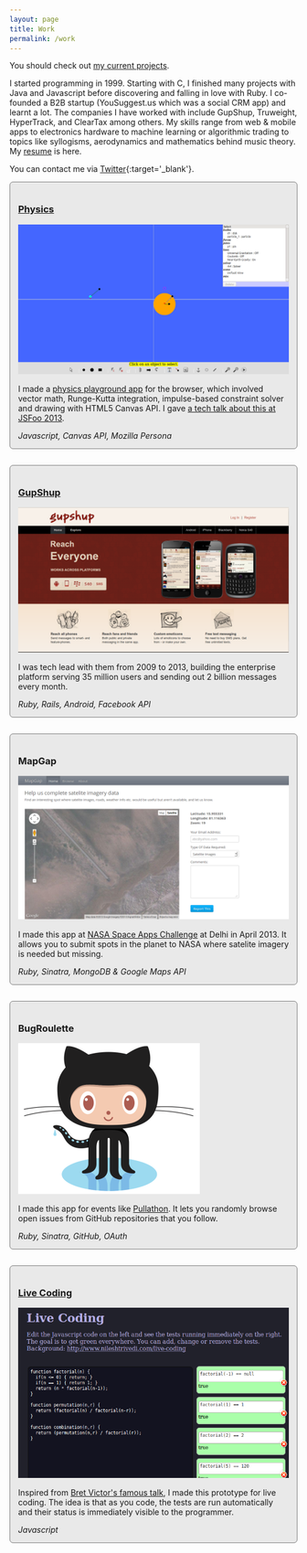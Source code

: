 ```yaml
---
layout: page
title: Work
permalink: /work
---
```


You should check out [my current projects](/now).

I started programming in 1999. Starting with C, I finished many projects with Java and Javascript before discovering and falling in love with Ruby. I co-founded a B2B startup (YouSuggest.us which was a social CRM app) and learnt a lot. The companies I have worked with include GupShup, Truweight, HyperTrack, and ClearTax among others. My skills range from web & mobile apps to electronics hardware to machine learning or algorithmic trading to topics like syllogisms, aerodynamics and mathematics behind music theory. My [resume](/Nilesh_Trivedi_CV.pdf) is here.

You can contact me via [Twitter](http://twitter.com/nileshtrivedi){:target='_blank'}.

<style type="text/css">
	.portfolio {
		margin-bottom: 2.0em;
		border: thin solid grey;
		background-color: #e9e9e9;
		border-radius: 6px;
		padding: 1.0em;
	}
</style>
<div class="portfolio">
	<h3 class="p-heading"><a href="https://hasgeek.tv/jsfoo/2013-2/688-interactive-physics-simulation-in-the-browser-what-i-learned">Physics</a></h3>
	<a href="https://hasgeek.tv/jsfoo/2013-2/688-interactive-physics-simulation-in-the-browser-what-i-learned" class=" img-link"><img class="p-img" src="img/physics.png"></a>
	<div class="descrip">
		<p>I made a <a href="https://mechasim.herokuapp.com" target="_blank">physics playground app</a> for the browser, which involved vector math, Runge-Kutta integration, impulse-based constraint solver and drawing with HTML5 Canvas API. I gave <a href="https://hasgeek.tv/jsfoo/2013-2/688-interactive-physics-simulation-in-the-browser-what-i-learned" target="_blank">a tech talk about this at JSFoo 2013</a>.</p>      	 		     	 
<i>Javascript, Canvas API, Mozilla Persona</i>
	</div>
</div>

<div class="portfolio">
	<h3 class="p-heading"><a href="https://gupshup.me/">GupShup</a></h3>
	<a href="https://gupshup.me/" class=" img-link"><img class="p-img" src="img/gupshup.png"></a>
	<div class="descrip">
		<p>I was tech lead with them from 2009 to 2013, building the enterprise platform serving 35 million users and sending out 2 billion messages every month.</p>
<i>Ruby, Rails, Android, Facebook API</i>
	</div>
</div>

<div class="portfolio">
	<h3 class="p-heading">MapGap</h3>
	<img class="p-img" src="img/mapgap.png">
	<div class="descrip">
		<p>I made this app at <a href="http://spaceappschallenge.org/" target="_blank">NASA Space Apps Challenge</a> at Delhi in April 2013. It allows you to submit spots in the planet to NASA where satelite imagery is needed but missing.</p>
	<i>Ruby, Sinatra, MongoDB & Google Maps API</i> 
	</div>
</div>

<div class="portfolio">
	<h3 class="p-heading">BugRoulette</h3>
	<img class="p-img" src="img/github.png">
	<div class="descrip">
		<p>I made this app for events like <a href="http://pullathon.com/" target="_blank">Pullathon</a>. It lets you randomly browse open issues from GitHub repositories that you follow.</p>
		<i>Ruby, Sinatra, GitHub, OAuth</i>
	</div>
</div>

<div class="portfolio">
	<h3 class="p-heading"><a href="http://www.nileshtrivedi.com/livecoding_js_demo/">Live Coding</a></h3>        		
	<a href="http://www.nileshtrivedi.com/livecoding_js_demo/" class=" img-link"><img class="p-img" src="img/livecoding.png"></a>
	<div class="descrip">
		<p>Inspired from <a href="http://vimeo.com/36579366" target="_blank">Bret Victor's famous talk</a>, I made this prototype for live coding. The idea is that as you code, the tests are run automatically and their status is immediately visible to the programmer.</p>
			<i>Javascript</i>
	</div>
</div>

